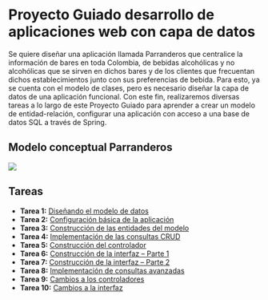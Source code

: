 # Proyecto Guiado desarrollo de aplicaciones web con capa de datos

Se quiere diseñar una aplicación llamada Parranderos que centralice la información de bares en toda Colombia, de bebidas alcohólicas y no alcohólicas que se sirven en dichos bares y de los clientes que frecuentan dichos establecimientos junto con sus preferencias de bebida.
Para esto, ya se cuenta con el modelo de clases, pero es necesario diseñar la capa de datos de una aplicación funcional.
Con este fin, realizaremos diversas tareas a lo largo de este Proyecto Guiado para aprender a crear un modelo de entidad-relación, configurar una aplicación con acceso a una base de datos SQL a través de Spring.


## Modelo conceptual Parranderos
![](https://github.com/DISC-isis2304-ST/Introduccion-a-SQL/blob/ff4e42e9c76930f18648177404b9a1601e38040c/modelos/parranderos_UML.png?raw=true)

## Tareas 
- **Tarea 1:** [Diseñando el modelo de datos](https://disc-isis2304-st.github.io/Desarrollo-de-aplicaciones-web-con-capa-de-datos/tareas/tarea1)
- **Tarea 2:** [Configuración básica de la aplicación](https://disc-isis2304-st.github.io/Desarrollo-de-aplicaciones-web-con-capa-de-datos/tareas/tarea2)
- **Tarea 3:** [Construcción de las entidades del modelo](https://disc-isis2304-st.github.io/Desarrollo-de-aplicaciones-web-con-capa-de-datos/tareas/tarea3)
- **Tarea 4:** [Implementación de las consultas CRUD](https://disc-isis2304-st.github.io/Desarrollo-de-aplicaciones-web-con-capa-de-datos/tareas/tarea4)
- **Tarea 5:** [Construcción del controlador](https://disc-isis2304-st.github.io/Desarrollo-de-aplicaciones-web-con-capa-de-datos/tareas/tarea5)
- **Tarea 6:** [Construcción de la interfaz – Parte 1](https://disc-isis2304-st.github.io/Desarrollo-de-aplicaciones-web-con-capa-de-datos/tareas/tarea6)
- **Tarea 7:** [Construcción de la interfaz – Parte 2](https://disc-isis2304-st.github.io/Desarrollo-de-aplicaciones-web-con-capa-de-datos/tareas/tarea7)
- **Tarea 8:** [Implementación de consultas avanzadas](https://disc-isis2304-st.github.io/Desarrollo-de-aplicaciones-web-con-capa-de-datos/tareas/tarea8)
- **Tarea 9:** [Cambios a los controladores](https://disc-isis2304-st.github.io/Desarrollo-de-aplicaciones-web-con-capa-de-datos/tareas/tarea9)
- **Tarea 10:** [Cambios a la interfaz](https://disc-isis2304-st.github.io/Desarrollo-de-aplicaciones-web-con-capa-de-datos/tareas/tarea10)




